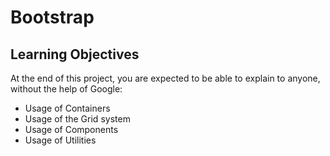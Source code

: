 # Bootstrap

## Learning Objectives

At the end of this project, you are expected to be able to explain to anyone, without the help of Google:

- Usage of Containers
- Usage of the Grid system
- Usage of Components
- Usage of Utilities
